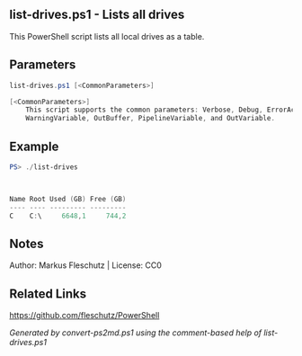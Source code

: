 ## list-drives.ps1 - Lists all drives

This PowerShell script lists all local drives as a table.

## Parameters
```powershell
list-drives.ps1 [<CommonParameters>]

[<CommonParameters>]
    This script supports the common parameters: Verbose, Debug, ErrorAction, ErrorVariable, WarningAction, 
    WarningVariable, OutBuffer, PipelineVariable, and OutVariable.
```

## Example
```powershell
PS> ./list-drives



Name Root Used (GB) Free (GB)
---- ---- --------- ---------
C    C:\     6648,1     744,2

```

## Notes
Author: Markus Fleschutz | License: CC0

## Related Links
https://github.com/fleschutz/PowerShell

*Generated by convert-ps2md.ps1 using the comment-based help of list-drives.ps1*
